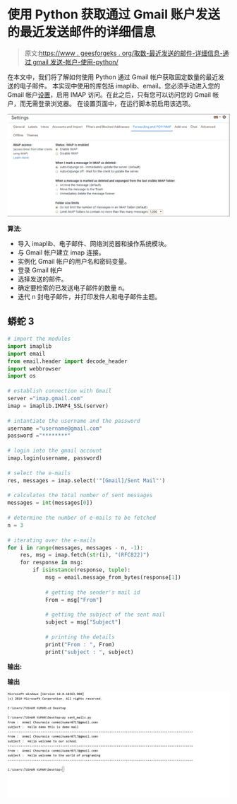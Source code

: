 # 使用 Python 获取通过 Gmail 账户发送的最近发送邮件的详细信息

> 原文:[https://www . geesforgeks . org/取数-最近发送的邮件-详细信息-通过 gmail 发送-帐户-使用-python/](https://www.geeksforgeeks.org/fetching-recently-sent-mails-details-sent-via-a-gmail-account-using-python/)

在本文中，我们将了解如何使用 Python 通过 Gmail 帐户获取固定数量的最近发送的电子邮件。
本实现中使用的库包括 imaplib、email。您必须手动进入您的 Gmail 帐户[设置](https://mail.google.com/mail/u/0/#settings/fwdandpop)，启用 IMAP 访问。在此之后，只有您可以访问您的 Gmail 帐户，而无需登录浏览器。
在设置页面中，在运行脚本前启用该选项。

![](img/6fa8b99aa78edafe7670e211d52eef9d.png)

**算法:**

*   导入 imaplib、电子邮件、网络浏览器和操作系统模块。
*   与 Gmail 帐户建立 imap 连接。
*   实例化 Gmail 帐户的用户名和密码变量。
*   登录 Gmail 帐户
*   选择发送的邮件。
*   确定要检索的已发送电子邮件的数量 n。
*   迭代 n 封电子邮件，并打印发件人和电子邮件主题。

## 蟒蛇 3

```py
# import the modules
import imaplib                             
import email
from email.header import decode_header
import webbrowser
import os

# establish connection with Gmail
server ="imap.gmail.com"                    
imap = imaplib.IMAP4_SSL(server)

# intantiate the username and the password
username ="username@gmail.com"
password ="********"

# login into the gmail account
imap.login(username, password)              

# select the e-mails
res, messages = imap.select('"[Gmail]/Sent Mail"')  

# calculates the total number of sent messages
messages = int(messages[0])

# determine the number of e-mails to be fetched
n = 3

# iterating over the e-mails
for i in range(messages, messages - n, -1):
    res, msg = imap.fetch(str(i), "(RFC822)")    
    for response in msg:
        if isinstance(response, tuple):
            msg = email.message_from_bytes(response[1])

            # getting the sender's mail id
            From = msg["From"]

            # getting the subject of the sent mail
            subject = msg["Subject"]

            # printing the details
            print("From : ", From)
            print("subject : ", subject)
```

**输出:**

**输出**

![](img/66ccc518a9c48b4cea22c0fa1355733b.png)